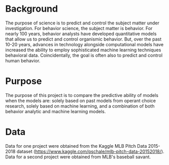 
# Background
The purpose of science is to predict and control the subject matter under investigation. For behavior science, the subject matter is behavior. For nearly 100 years, behavior analysts have developed quantitative models that allow us to predict and control organismic behavior. But, over the past 10-20 years, advances in technology alongside computational models have increased the ability to employ sophisticated machine learning techniques behavioral data. Coincidentally, the goal is often also to predict and control human behavior. 

# Purpose
The purpose of this project is to compare the predictive ability of models when the models are: solely based on past models from operant choice research, solely based on machine learning, and a combination of both behavior analytic and machine learning models.

# Data
Data for one project were obtained from the Kaggle MLB Pitch Data 2015-2018 dataset (https://www.kaggle.com/pschale/mlb-pitch-data-20152018/). 
Data for a second project were obtained from MLB's baseball savant. 
